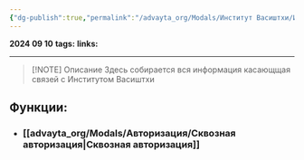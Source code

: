 ```yaml
---
{"dg-publish":true,"permalink":"/advayta_org/Modals/Институт Васиштхи/Институт Васиштхи/"}
---
```


**2024 09 10**
**tags:**
**links:** 

---

> [!NOTE] Описание
> Здесь собирается вся информация касающщая связей с Институтом Васиштхи


## Функции:
- ### [[advayta_org/Modals/Авторизация/Сквозная авторизация\|Сквозная авторизация]]
